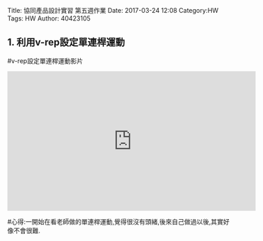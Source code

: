 Title: 協同產品設計實習 第五週作業
Date: 2017-03-24 12:08
Category:HW
Tags: HW
Author: 40423105 



<!-- PELICAN_END_SUMMARY -->
## 1. 利用v-rep設定單連桿運動


#v-rep設定單連桿運動影片

   <iframe width="560" height="315" src="https://www.youtube.com/embed/wa9egBHz5p8" frameborder="0" allowfullscreen></iframe>
   
#心得:一開始在看老師做的單連桿運動,覺得很沒有頭緒,後來自己做過以後,其實好像不會很難.